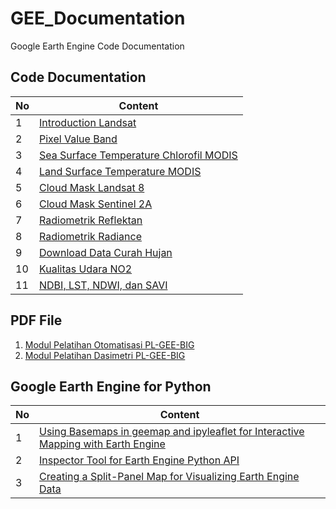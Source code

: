 # GEE_Documentation
Google Earth Engine Code Documentation

## Code Documentation
| **No**  | **Content**                                                                                                                                                         |
| ------  | ------------------------------------------------------------------------------------------------------------------------------------------------------------------- |
| 1       | [Introduction Landsat](https://github.com/dikoharyadhanto/GEE_Documentation/blob/e2d68dfff5f2e31de076da11902a08ce0349e227/001-Introduction_LANDSAT.js)              |
| 2       | [Pixel Value Band](https://github.com/dikoharyadhanto/GEE_Documentation/blob/e2d68dfff5f2e31de076da11902a08ce0349e227/002-Pixel_Value_Band.txt)                     |
| 3       | [Sea Surface Temperature Chlorofil MODIS](https://github.com/dikoharyadhanto/GEE_Documentation/blob/e2d68dfff5f2e31de076da11902a08ce0349e227/003-Sea_Surface_Temperature_Chloro_MODIS)                     |
| 4       | [Land Surface Temperature MODIS](https://github.com/dikoharyadhanto/GEE_Documentation/blob/e2d68dfff5f2e31de076da11902a08ce0349e227/004-Land_Surface_Temperature_MODIS)                     |
| 5       | [Cloud Mask Landsat 8](https://github.com/dikoharyadhanto/GEE_Documentation/blob/e2d68dfff5f2e31de076da11902a08ce0349e227/005A-Cloud-Mask_L8)                       |
| 6       | [Cloud Mask Sentinel 2A](https://github.com/dikoharyadhanto/GEE_Documentation/blob/e2d68dfff5f2e31de076da11902a08ce0349e227/005B-Cloud_Mask_S2A)                    |
| 7       | [Radiometrik Reflektan](https://github.com/dikoharyadhanto/GEE_Documentation/blob/e2d68dfff5f2e31de076da11902a08ce0349e227/006A-Radiometrik_Reflektan_L8)           |
| 8       | [Radiometrik Radiance](https://github.com/dikoharyadhanto/GEE_Documentation/blob/e2d68dfff5f2e31de076da11902a08ce0349e227/006B-Radiometrik_Radiance_IR_L8)          |
| 9       | [Download Data Curah Hujan](https://github.com/dikoharyadhanto/GEE_Documentation/blob/828826e32703b05e1010acc33fad3198e5317244/007-Download_CurahHujan)          |
| 10       | [Kualitas Udara NO2](https://github.com/dikoharyadhanto/GEE_Documentation/blob/703974fc3fa5b5980822536292b57a1b73e65cdc/008-Kualitas_Udara_NO2)          |
| 11       | [NDBI, LST, NDWI, dan SAVI](https://github.com/dikoharyadhanto/GEE_Documentation/blob/d62fe7cf20306f2116220555cacc8d64e4803439/009%20-%20NDBI,%20SAVI,%20LST,%20NDWI) |

## PDF File
1. [Modul Pelatihan Otomatisasi PL-GEE-BIG](https://raw.githubusercontent.com/dikoharyadhanto/GEE_Documentation/e2d68dfff5f2e31de076da11902a08ce0349e227/MODUL_PELATIHAN_Otomatisasi%20PL_GEE_BIG_101121.pdf)
2. [Modul Pelatihan Dasimetri PL-GEE-BIG](https://github.com/dikoharyadhanto/GEE_Documentation/blob/b585e885feb6c112bcd03a8ff2c09e48c2ea3e05/MODUL_PELATIHAN_DASIMETRIK_FINAL.pdf)

## Google Earth Engine for Python
| **No**  | **Content**                                                                                                                                                         |
| ------  | ------------------------------------------------------------------------------------------------------------------------------------------------------------------- |
| 1       | [Using Basemaps in geemap and ipyleaflet for Interactive Mapping with Earth Engine](https://github.com/dikoharyadhanto/GEE_Documentation/blob/2373bcba4c042dd4440f95c27c0887633db4eeb6/geemap%20for%20python/001_Add_Basemap_Layer.ipynb)        |
| 2       | [Inspector Tool for Earth Engine Python API](https://github.com/dikoharyadhanto/GEE_Documentation/blob/c4787d5c7bb2995cdac2e8e68bf33bcd65531c9b/gee%20for%20python/002_Inspector.ipynb)        |
| 3       | [Creating a Split-Panel Map for Visualizing Earth Engine Data](https://github.com/dikoharyadhanto/GEE_Documentation/blob/9372e9ebf7e2d53dc0b1901cd29f30a062ab02fd/geemap%20for%20python/003_Split_Panel_Map.ipynb)        |
